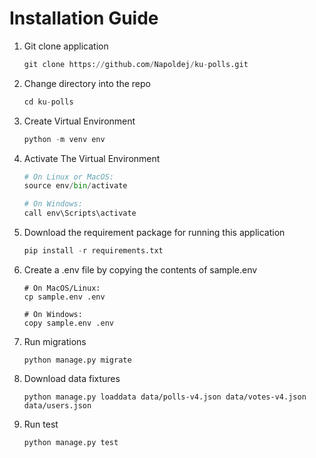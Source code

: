 # Installation Guide
1. Git clone application
    ```python
    git clone https://github.com/Napoldej/ku-polls.git

    ```
2. Change directory into the repo
    ```python
    cd ku-polls
    ```

3. Create Virtual Environment
    ``` python
    python -m venv env
    ```


4. Activate The Virtual Environment
    ```python
    # On Linux or MacOS:
    source env/bin/activate

    # On Windows:
    call env\Scripts\activate
    ```

5. Download the requirement package for running this application
    ```python
    pip install -r requirements.txt
    ```

6. Create a .env file by copying the contents of sample.env
    ```
    # On MacOS/Linux:
    cp sample.env .env

    # On Windows:
    copy sample.env .env
    ```


7. Run migrations
    ```
    python manage.py migrate
    ```
8. Download data fixtures
    ```
    python manage.py loaddata data/polls-v4.json data/votes-v4.json data/users.json
    
    ```

9. Run test
    ```
    python manage.py test
    ```
